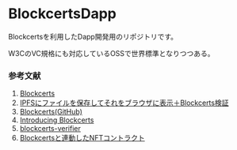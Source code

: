 # BlockcertsDapp
Blockcertsを利用したDapp開発用のリポジトリです。  

W3CのVC規格にも対応しているOSSで世界標準となりつつある。

### 参考文献
1. [Blockcerts](https://www.blockcerts.org/)
2. [IPFSにファイルを保存してそれをブラウザに表示＋Blockcerts検証](https://akutsu0521.medium.com/ipfs%E3%81%AB%E3%83%95%E3%82%A1%E3%82%A4%E3%83%AB%E3%82%92%E4%BF%9D%E5%AD%98%E3%81%97%E3%81%A6%E3%81%9D%E3%82%8C%E3%82%92%E3%83%96%E3%83%A9%E3%82%A6%E3%82%B6%E3%81%AB%E8%A1%A8%E7%A4%BA-blockcerts%E6%A4%9C%E8%A8%BC-4c5cdc967a83)
3. [Blockcerts(GitHub)](https://github.com/blockchain-certificates)
4. [Introducing Blockcerts](https://www.youtube.com/watch?v=5wAyS1e_hOo)
5. [blockcerts-verifier](https://github.com/blockchain-certificates/blockcerts-verifier)
6. [Blockcertsと連動したNFTコントラクト](https://polygonscan.com/address/0xe51496841cd6050a6c17b81b721e60044017ee79#code)
